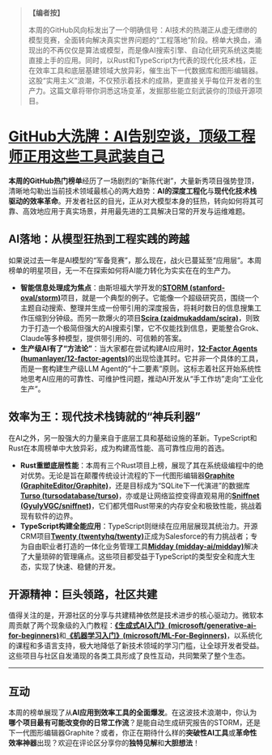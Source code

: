 > **【编者按】**
>
> 本周的GitHub风向标发出了一个明确信号：AI技术的热潮正从虚无缥缈的模型竞赛，全面转向解决真实世界问题的“工程落地”阶段。榜单大换血，涌现出的不再仅仅是算法或模型，而是像AI搜索引擎、自动化研究系统这类能直接上手的应用。同时，以Rust和TypeScript为代表的现代化技术栈，正在效率工具和底层基建领域大放异彩，催生出下一代数据库和图形编辑器。这股“实用主义”浪潮，不仅预示着技术的成熟，更直接关乎每位开发者的生产力。这篇文章将带你洞悉这场变革，发掘那些能立刻武装你的顶级开源项目。

# [GitHub大洗牌：AI告别空谈，顶级工程师正用这些工具武装自己](20250706-github-weekly-story.mp3)

**本周的GitHub热门榜单**经历了一场剧烈的“新陈代谢”，大量新秀项目强势登顶，清晰地勾勒出当前技术领域最核心的两大趋势：**AI的深度工程化**与**现代化技术栈驱动的效率革命**。开发者社区的目光，正从对大模型本身的狂热，转向如何将其可靠、高效地应用于真实场景，并用最先进的工具解决日常的开发与运维难题。

## AI落地：从模型狂热到工程实践的跨越

如果说过去一年是AI模型的“军备竞赛”，那么现在，战火已蔓延至“应用层”。本周榜单的明星项目，无一不在探索如何将AI能力转化为实实在在的生产力。

*   **智能信息处理成为焦点**：由斯坦福大学开发的[**STORM (stanford-oval/storm)**](https://github.com/stanford-oval/storm)项目，就是一个典型的例子。它能像一个超级研究员，围绕一个主题自动搜索、整理并生成一份带引用的深度报告，将耗时数日的信息搜集工作压缩到分钟级。而另一款爆火的项目[**Scira (zaidmukaddam/scira)**](https://github.com/zaidmukaddam/scira)，则致力于打造一个极简但强大的AI搜索引擎，它不仅能找到信息，更能整合Grok、Claude等多种模型，提供带引用的、可信赖的答案。
*   **生产级AI有了“方法论”**：当大家都在尝试构建AI应用时，[**12-Factor Agents (humanlayer/12-factor-agents)**](https://github.com/humanlayer/12-factor-agents)的出现恰逢其时。它并非一个具体的工具，而是一套构建生产级LLM Agent的“十二要素”原则。这标志着社区开始系统性地思考AI应用的可靠性、可维护性问题，推动AI开发从“手工作坊”走向“工业化生产”。

## 效率为王：现代技术栈铸就的“神兵利器”

在AI之外，另一股强大的力量来自于底层工具和基础设施的革新。TypeScript和Rust在本周榜单中大放异彩，成为构建高性能、高可靠性应用的首选。

*   **Rust重塑底层性能**：本周有三个Rust项目上榜，展现了其在系统级编程中的绝对优势。无论是旨在颠覆传统设计流程的下一代图形编辑器[**Graphite (GraphiteEditor/Graphite)**](https://github.com/GraphiteEditor/Graphite)，还是目标成为“SQLite下一代演进”的数据库[**Turso (tursodatabase/turso)**](https://github.com/tursodatabase/turso)，亦或是让网络监控变得直观易用的[**Sniffnet (GyulyVGC/sniffnet)**](https://github.com/GyulyVGC/sniffnet)，它们都凭借Rust带来的内存安全和极致性能，挑战着现有软件的边界。
*   **TypeScript构建全能应用**：TypeScript则继续在应用层展现其统治力。开源CRM项目[**Twenty (twentyhq/twenty)**](https://github.com/twentyhq/twenty)正成为Salesforce的有力挑战者；专为自由职业者打造的一体化业务管理工具[**Midday (midday-ai/midday)**](https://github.com/midday-ai/midday)解决了大量琐碎的管理痛点。这些项目都受益于TypeScript的类型安全和庞大生态，实现了快速、稳健的开发。

## 开源精神：巨头领路，社区共建

值得关注的是，开源社区的分享与共建精神依然是技术进步的核心驱动力。微软本周贡献了两个现象级的入门教程：[**《生成式AI入门》(microsoft/generative-ai-for-beginners)**](https://github.com/microsoft/generative-ai-for-beginners)和[**《机器学习入门》(microsoft/ML-For-Beginners)**](https://github.com/microsoft/ML-For-Beginners)，以系统化的课程和多语言支持，极大地降低了新技术领域的学习门槛，让全球开发者受益。这些项目与社区自发涌现的各类工具形成了良性互动，共同繁荣了整个生态。

---

## 互动

本周的榜单展现了从**AI应用到效率工具的全面爆发**。在这波技术浪潮中，你认为**哪个项目最有可能改变你的日常工作流**？是能自动生成研究报告的STORM，还是下一代图形编辑器Graphite？或者，你正在期待什么样的**突破性AI工具**或**革命性效率神器**出现？欢迎在评论区分享你的**独特见解**和**大胆想法**！
